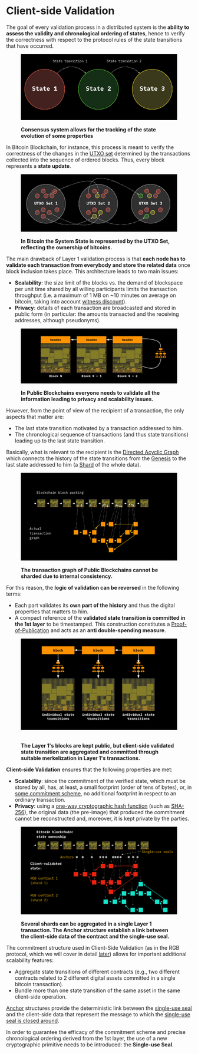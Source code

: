 # Client-side Validation

The goal of every validation process in a distributed system is the **ability to assess the validity and chronological ordering of states**, hence to verify the correctness with respect to the protocol rules of the state transitions that have occurred.

<figure><img src="../.gitbook/assets/state-passages.png" alt=""><figcaption><p><strong>Consensus system allows for the tracking of the state evolution of some properties</strong></p></figcaption></figure>

In Bitcoin Blockchain, for instance, this process is meant to verify the correctness of the changes in the [UTXO set](https://en.wikipedia.org/wiki/Unspent\_transaction\_output) determined by the transactions collected into the sequence of ordered blocks. Thus, every block represents a **state update**.

<figure><img src="../.gitbook/assets/utxo-set-1.png" alt=""><figcaption><p><strong>In Bitcoin the System State is represented by the UTXO Set, reflecting the ownership of bitcoins.</strong></p></figcaption></figure>

The main drawback of Layer 1 validation process is that **each node has to validate each transaction from everybody and store the related data** once block inclusion takes place. This architecture leads to two main issues:

* **Scalability**: the size limit of the blocks vs. the demand of blockspace per unit time shared by all willing participants limits the transaction throughput (i.e. a maximum of 1 MB on \~10 minutes on average on bitcoin, taking into account [witness discount](https://en.bitcoin.it/wiki/Segregated\_Witness)).
* **Privacy**: details of each transaction are broadcasted and stored in public form (in particular: the amounts transacted and the receiving addresses, although pseudonyms).

<figure><img src="../.gitbook/assets/blockchain-1.png" alt=""><figcaption><p><strong>In Public Blockchains everyone needs to validate all the information leading to privacy and scalability issues.</strong></p></figcaption></figure>

However, from the point of view of the recipient of a transaction, the only aspects that matter are:

* The last state transition motivated by a transaction addressed to him.
* The chronological sequence of transactions (and thus state transitions) leading up to the last state transition.

Basically, what is relevant to the recipient is the [Directed Acyclic Graph](../annexes/glossary.md#directed-acyclic-graph-dag) which connects the history of the state transitions from the [Genesis](../annexes/glossary.md#genesis) to the last state addressed to him (a [Shard](../annexes/glossary.md#shard) of the whole data).

<figure><img src="../.gitbook/assets/transaction-graph-1.png" alt=""><figcaption><p><strong>The transaction graph of Public Blockchains cannot be sharded due to internal consistency.</strong></p></figcaption></figure>

For this reason, the **logic of validation can be reversed** in the following terms:

* Each part validates its **own part of the history** and thus the digital properties that matters to him.
* A compact reference of the **validated state transition is committed in the 1st layer** to be timestamped. This construction constitutes a [Proof-of-Publication](https://petertodd.org/2017/scalable-single-use-seal-asset-transfer) and acts as an **anti double-spending measure**.

<figure><img src="../.gitbook/assets/csv-blocks-1.png" alt=""><figcaption><p><br><strong>The Layer 1's blocks are kept public, but client-side validated state transition are aggregated and committed through suitable merkelization in Layer 1's transactions.</strong></p></figcaption></figure>

**Client-side Validation** ensures that the following properties are met:

* **Scalability**: since the commitment of the verified state, which must be stored by all, has, at least, a small footprint (order of tens of bytes), or, in [some commitment scheme](../commitment-layer/deterministic-bitcoin-commitments-dbc/tapret.md), no additional footprint in respect to an ordinary transaction.
* **Privacy**: using a [one-way cryptographic hash function](https://en.wikipedia.org/wiki/Cryptographic\_hash\_function) (such as [SHA-256](https://en.wikipedia.org/wiki/SHA-2)), the original data (the pre-image) that produced the commitment cannot be reconstructed and, moreover, it is kept private by the parties.

<figure><img src="../.gitbook/assets/csv-shard-1.png" alt=""><figcaption><p><strong>Several shards can be aggregated in a single Layer 1 transaction. The Anchor structure establish a link between the client-side data of the contract and the single-use seal.</strong> </p></figcaption></figure>

The commitment structure used in Client-Side Validation (as in the RGB protocol, which we will cover in detail [later](../commitment-layer/commitment-schemes.md)) allows for important additional scalability features:

* Aggregate state transitions of different contracts (e.g., two different contracts related to 2 different digital assets committed in a single bitcoin transaction).
* Bundle more than one state transition of the same asset in the same client-side operation.

[Anchor](../commitment-layer/anchors.md) structures provide the deterministic link between the [single-use seal](single-use-seals.md) and the client-side data that represent the message to which the [single-use seal is closed around](single-use-seals.md#seal-closing). &#x20;

In order to guarantee the efficacy of the commitment scheme and precise chronological ordering derived from the 1st layer, the use of a new cryptographic primitive needs to be introduced: the **Single-use Seal**.

